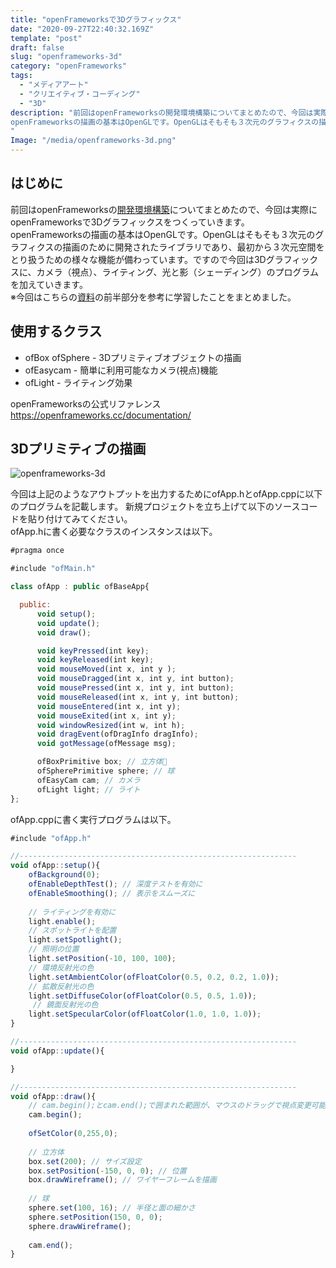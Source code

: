 ```yaml
---
title: "openFrameworksで3Dグラフィックス"
date: "2020-09-27T22:40:32.169Z"
template: "post"
draft: false
slug: "openframeworks-3d"
category: "openFrameworks"
tags:
  - "メディアアート"
  - "クリエイティブ・コーディング"
  - "3D"
description: "前回はopenFrameworksの開発環境構築についてまとめたので、今回は実際にopenFrameworksで3Dグラフィックスをつくっていきます。
openFrameworksの描画の基本はOpenGLです。OpenGLはそもそも３次元のグラフィクスの描画のために開発されたライブラリであり、最初から３次元空間をとり扱うための様々な機能が備わっています。ですので今回は3Dグラフィックスに、カメラ（視点）、ライティング、光と影（シェーディング）のプログラムを加えていきます。
"
Image: "/media/openframeworks-3d.png"
---
```


## はじめに
前回はopenFrameworksの[開発環境構築](https://blog.harutowatanabe.com/posts/openframeworks-dev)についてまとめたので、今回は実際にopenFrameworksで3Dグラフィックスをつくっていきます。<br>
openFrameworksの描画の基本はOpenGLです。OpenGLはそもそも３次元のグラフィクスの描画のために開発されたライブラリであり、最初から３次元空間をとり扱うための様々な機能が備わっています。ですので今回は3Dグラフィックスに、カメラ（視点）、ライティング、光と影（シェーディング）のプログラムを加えていきます。<br>
※今回はこちらの[資料](https://drive.google.com/file/d/0BzyVHU69QO3mM01QMDhhRkpTdUk/view)の前半部分を参考に学習したことをまとめました。

## 使用するクラス
- ofBox ofSphere - 3Dプリミティブオブジェクトの描画
- ofEasycam -	簡単に利用可能なカメラ(視点)機能
- ofLight -	ライティング効果

openFrameworksの公式リファレンス
https://openframeworks.cc/documentation/

## 3Dプリミティブの描画

![openframeworks-3d](/media/openframeworks-3d.png)

今回は上記のようなアウトプットを出力するためにofApp.hとofApp.cppに以下のプログラムを記載します。
新規プロジェクトを立ち上げて以下のソースコードを貼り付けてみてください。<br>
ofApp.hに書く必要なクラスのインスタンスは以下。
```javascript
#pragma once

#include "ofMain.h"

class ofApp : public ofBaseApp{

  public:
      void setup();
      void update();
      void draw();

      void keyPressed(int key);
      void keyReleased(int key);
      void mouseMoved(int x, int y );
      void mouseDragged(int x, int y, int button);
      void mousePressed(int x, int y, int button);
      void mouseReleased(int x, int y, int button);
      void mouseEntered(int x, int y);
      void mouseExited(int x, int y);
      void windowResized(int w, int h);
      void dragEvent(ofDragInfo dragInfo);
      void gotMessage(ofMessage msg);

      ofBoxPrimitive box; // 立方体
      ofSpherePrimitive sphere; // 球
      ofEasyCam cam; // カメラ
      ofLight light; // ライト
};
```

ofApp.cppに書く実行プログラムは以下。
```javascript
#include "ofApp.h"

//--------------------------------------------------------------
void ofApp::setup(){
    ofBackground(0);
    ofEnableDepthTest(); // 深度テストを有効に
    ofEnableSmoothing(); // 表示をスムーズに
    
    // ライティングを有効に
    light.enable();
    // スポットライトを配置
    light.setSpotlight();
    // 照明の位置
    light.setPosition(-10, 100, 100);
    // 環境反射光の色
    light.setAmbientColor(ofFloatColor(0.5, 0.2, 0.2, 1.0));
    // 拡散反射光の色
    light.setDiffuseColor(ofFloatColor(0.5, 0.5, 1.0));
     // 鏡面反射光の色
    light.setSpecularColor(ofFloatColor(1.0, 1.0, 1.0));
}

//--------------------------------------------------------------
void ofApp::update(){

}

//--------------------------------------------------------------
void ofApp::draw(){
    // cam.begin();とcam.end();で囲まれた範囲が、マウスのドラッグで視点変更可能になる
    cam.begin();
    
    ofSetColor(0,255,0);
    
    // 立方体
    box.set(200); // サイズ設定
    box.setPosition(-150, 0, 0); // 位置
    box.drawWireframe(); // ワイヤーフレームを描画
    
    // 球
    sphere.set(100, 16); // 半径と面の細かさ
    sphere.setPosition(150, 0, 0);
    sphere.drawWireframe();
    
    cam.end();
}

```